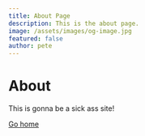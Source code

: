 ```yaml
---
title: About Page
description: This is the about page.
image: /assets/images/og-image.jpg
featured: false
author: pete
---
```


# About

This is gonna be a sick ass site!

[Go home](/)
